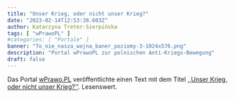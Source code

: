 ```yaml
---
title: "Unser Krieg, oder nicht unser Krieg?"
date: "2023-02-14T12:53:38.603Z"
author: Katarzyna Treter-Sierpińska
tags: [ "wPrawoPL" ]
#categories: [ "Portale" ]
banner: "To_nie_nasza_wojna_baner_poziomy-3-1024x576.png"
description: "Portal wPrawoPL zur polnischen Anti-Kriegs-Bewegung"
draft: false
---
```


Das Portal [wPrawo.PL](https://wprawo.pl/ "Portal wPrawo.PL") veröffentlichte einen Text mit dem Titel [,,Unser Krieg, oder nicht unser Krieg?''](https://wprawo.pl/katarzyna-ts-nasza-wojna-czy-nie-nasza/ "Portal wPrawo.PL"). Lesenswert.
